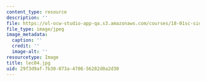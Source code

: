 ```yaml
---
content_type: resource
description: ''
file: https://ol-ocw-studio-app-qa.s3.amazonaws.com/courses/18-01sc-single-variable-calculus-fall-2010/29f3d9af7b30073a478656282d0a2d30_lec04.jpg
file_type: image/jpeg
image_metadata:
  caption: ''
  credit: ''
  image-alt: ''
resourcetype: Image
title: lec04.jpg
uid: 29f3d9af-7b30-073a-4786-56282d0a2d30
---
```

